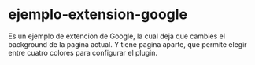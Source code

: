 # ejemplo-extension-google
Es un ejemplo de extencion de Google, la cual deja que cambies el background de la pagina actual. Y tiene pagina aparte, que permite elegir entre cuatro colores para configurar el plugin.
